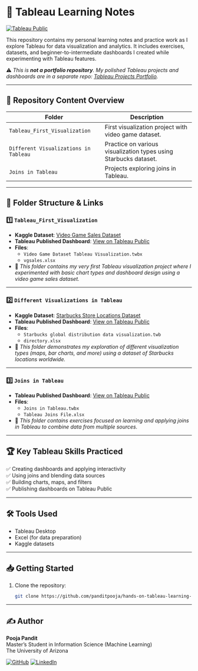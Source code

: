 # 📘 Tableau Learning Notes

[![Tableau Public](https://img.shields.io/badge/Tableau-Public-blue.svg)](https://public.tableau.com/app/profile/pooja.pandit)

This repository contains my personal learning notes and practice work as I explore Tableau for data visualization and analytics. It includes exercises, datasets, and beginner-to-intermediate dashboards I created while experimenting with Tableau features.

⚠️ *This is **not a portfolio repository**. My polished Tableau projects and dashboards are in a separate repo: [Tableau Projects Portfolio](https://github.com/panditpooja/tableau-projects-portfolio).*  

---

## 📂 Repository Content Overview

| Folder                          | Description                                           |
|----------------------------------|-------------------------------------------------------|
| `Tableau_First_Visualization`   | First visualization project with video game dataset. |
| `Different Visualizations in Tableau` | Practice on various visualization types using Starbucks dataset. |
| `Joins in Tableau`              | Projects exploring joins in Tableau.                 |

---

## 📂 Folder Structure & Links

### 1️⃣ `Tableau_First_Visualization`
- **Kaggle Dataset**: [Video Game Sales Dataset](https://www.kaggle.com/datasets/gregorut/videogamesales)
- **Tableau Published Dashboard**: [View on Tableau Public](https://public.tableau.com/app/profile/pooja.pandit/viz/VideoGameDatatsetTableauVisualization/Dashboard1?publish=yes)
- **Files**:
  - `Video Game Dataset Tableau Visualization.twbx`
  - `vgsales.xlsx`
- 📖 *This folder contains my very first Tableau visualization project where I experimented with basic chart types and dashboard design using a video game sales dataset.*  

---

### 2️⃣ `Different Visualizations in Tableau`
- **Kaggle Dataset**: [Starbucks Store Locations Dataset](https://www.kaggle.com/datasets/starbucks/store-locations)
- **Tableau Published Dashboard**: [View on Tableau Public](https://public.tableau.com/app/profile/pooja.pandit/viz/Book2_17501079091140/Sheet1?publish=yes)
- **Files**:
  - `Starbucks global distribution data visualization.twb`
  - `directory.xlsx`
- 📖 *This folder demonstrates my exploration of different visualization types (maps, bar charts, and more) using a dataset of Starbucks locations worldwide.*  

---

### 3️⃣ `Joins in Tableau`
- **Tableau Published Dashboard**: [View on Tableau Public](https://public.tableau.com/app/profile/pooja.pandit/viz/JoinsinTableau_17501137589850/Sheet1?publish=yes)
- **Files**:
  - `Joins in Tableau.twbx`
  - `Tableau Joins File.xlsx`
- 📖 *This folder contains exercises focused on learning and applying joins in Tableau to combine data from multiple sources.*

---

## 🏆 Key Tableau Skills Practiced
✅ Creating dashboards and applying interactivity  
✅ Using joins and blending data sources  
✅ Building charts, maps, and filters  
✅ Publishing dashboards on Tableau Public  

---

## 🛠️ Tools Used
- Tableau Desktop  
- Excel (for data preparation)  
- Kaggle datasets  

---

## 📥 Getting Started
1. Clone the repository:
   ```bash
   git clone https://github.com/panditpooja/hands-on-tableau-learning-visualizations.git
---

## ✍️ Author

**Pooja Pandit**  
Master’s Student in Information Science (Machine Learning)  
The University of Arizona  

[![GitHub](https://img.shields.io/badge/GitHub-panditpooja-black?logo=github)](https://github.com/panditpooja)
[![LinkedIn](https://img.shields.io/badge/LinkedIn-pooja--pandit-blue?logo=linkedin)](https://www.linkedin.com/in/pooja-pandit-177978135/)


